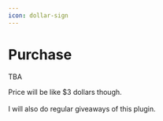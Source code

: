 ```yaml
---
icon: dollar-sign
---
```


# Purchase

TBA

Price will be like $3 dollars though.\
\
I will also do regular giveaways of this plugin.
